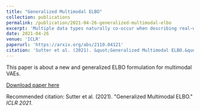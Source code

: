 ```yaml
---
title: "Generalized Multimodal ELBO"
collection: publications
permalink: /publication/2021-04-26-generalized-multimodal-elbo
excerpt: 'Multiple data types naturally co-occur when describing real-world phenomena and learning from them is a long-standing goal in machine learning research. However, existing self-supervised generative models approximating an ELBO are not able to fulfill all desired requirements of multimodal models: their posterior approximation functions lead to a trade-off between the semantic coherence and the ability to learn the joint data distribution. We propose a new, generalized ELBO formulation for multimodal data that overcomes these limitations. The new objective encompasses two previous methods as special cases and combines their benefits without compromises. In extensive experiments, we demonstrate the advantage of the proposed method compared to state-of-the-art models in self-supervised, generative learning tasks.'
date: 2021-04-26
venue: 'ICLR'
paperurl: 'https://arxiv.org/abs/2110.04121'
citation: 'Sutter et al. (2021). &quot;Generalized Multimodal ELBO.&quot; <i>ICLR 2021</i>.'
---
```

This paper is about a new and generalized ELBO formulation for multimodal VAEs.

[Download paper here](https://arxiv.org/abs/2105.02470)

Recommended citation: Sutter et al. (2021). "Generalized Multimodal ELBO." <i>ICLR 2021</i>.
